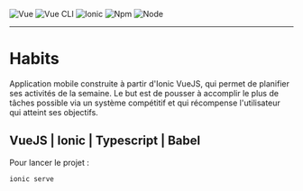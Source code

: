 ![Vue](https://img.shields.io/badge/vue-3-#42b983)
![Vue CLI](https://img.shields.io/badge/Vue%20CLI-%3E4.5.11-#42b983)
![Ionic](https://img.shields.io/badge/Ionic-%3E6.16.13-#3880ff)
![Npm](https://img.shields.io/badge/Npm-7.6.3-#ff4b01)
![Node](https://img.shields.io/badge/Node-14.16-#43853d)

* * * 

# Habits

Application mobile construite à partir d'Ionic VueJS, qui permet de planifier ses activités de la semaine. Le but est de pousser à accomplir le plus de tâches possible via un système compétitif et qui récompense l'utilisateur qui atteint ses objectifs.

## VueJS | Ionic | Typescript | Babel

Pour lancer le projet :

```
ionic serve
```
